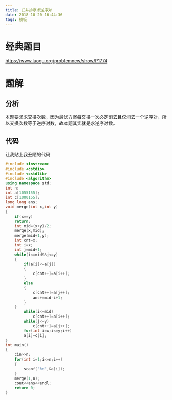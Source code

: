 ```yaml
---
title: 归并排序求逆序对
date: 2018-10-20 16:44:36
tags: 模板
---
```


# 经典题目 #
https://www.luogu.org/problemnew/show/P1774

# 题解 #
## 分析 ##

<!--more-->

本题要求求交换次数，因为最优方案每交换一次必定消去且仅消去一个逆序对，所以交换次数等于逆序对数，故本题其实就是求逆序对数。
## 代码 ##

让我贴上我丑陋的代码
```cpp
#include <iostream>
#include <cstdio>
#include <cstdlib>
#include <algorithm>
using namespace std;
int n;
int a[1055155];
int c[1000155];
long long ans;
void merge(int x,int y)
{
	if(x==y)
	return;
	int mid=(x+y)/2;
	merge(x,mid);
	merge(mid+1,y);
	int cnt=x;
	int i=x;
	int j=mid+1;
	while(i<=mid&&j<=y)
	{
		if(a[i]<=a[j])
		{
			c[cnt++]=a[i++];
		}
		else
		{
			c[cnt++]=a[j++];
			ans+=mid-i+1;
		}
	}
		while(i<=mid)
			c[cnt++]=a[i++];
		while(j<=y)
			c[cnt++]=a[j++];
		for(int i=x;i<=y;i++)
		a[i]=c[i];
}
int main()
{
	cin>>n;
	for(int i=1;i<=n;i++)
	{
		scanf("%d",&a[i]);
	}
	merge(1,n);
	cout<<ans<<endl;
	return 0;
}

```
